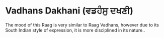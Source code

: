 # Vadhans Dakhani (ਵਡਹੰਸੁ ਦਖਣੀ)

The mood of this Raag is very similar to Raag Vadhans, however due to its South Indian style of expression, it is more disciplined in its nature..